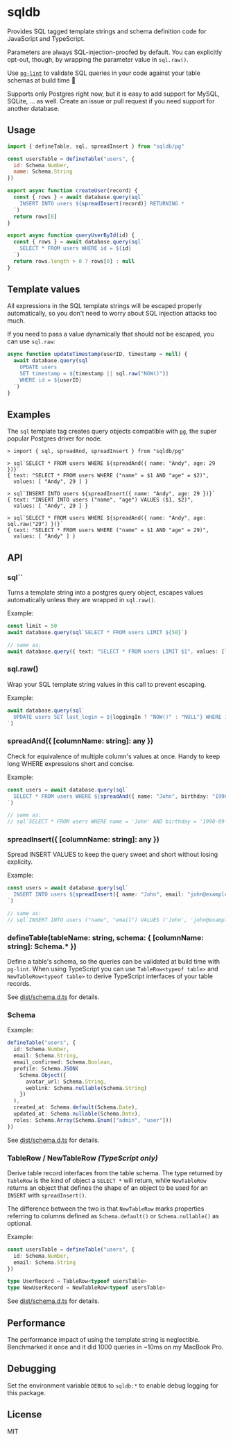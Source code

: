 # sqldb

Provides SQL tagged template strings and schema definition code for JavaScript and TypeScript.

Parameters are always SQL-injection-proofed by default. You can explicitly opt-out, though, by wrapping the parameter value in `sql.raw()`.

Use [`pg-lint`](https://github.com/andywer/pg-lint) to validate SQL queries in your code against your table schemas at build time 🚀

Supports only Postgres right now, but it is easy to add support for MySQL, SQLite, ... as well. Create an issue or pull request if you need support for another database.

## Usage

```js
import { defineTable, sql, spreadInsert } from "sqldb/pg"

const usersTable = defineTable("users", {
  id: Schema.Number,
  name: Schema.String
})

export async function createUser(record) {
  const { rows } = await database.query(sql`
    INSERT INTO users ${spreadInsert(record)} RETURNING *
  `)
  return rows[0]
}

export async function queryUserById(id) {
  const { rows } = await database.query(sql`
    SELECT * FROM users WHERE id = ${id}
  `)
  return rows.length > 0 ? rows[0] : null
}
```

## Template values

All expressions in the SQL template strings will be escaped properly automatically, so you don't need to worry about SQL injection attacks too much.

If you need to pass a value dynamically that should not be escaped, you can use `sql.raw`:

```js
async function updateTimestamp(userID, timestamp = null) {
  await database.query(sql`
    UPDATE users
    SET timestamp = ${timestamp || sql.raw("NOW()")}
    WHERE id = ${userID}
  `)
}
```

## Examples

The `sql` template tag creates query objects compatible with [`pg`](https://node-postgres.com), the super popular Postgres driver for node.

```
> import { sql, spreadAnd, spreadInsert } from "sqldb/pg"

> sql`SELECT * FROM users WHERE ${spreadAnd({ name: "Andy", age: 29 })}`
{ text: "SELECT * FROM users WHERE ("name" = $1 AND "age" = $2)",
  values: [ "Andy", 29 ] }

> sql`INSERT INTO users ${spreadInsert({ name: "Andy", age: 29 })}`
{ text: "INSERT INTO users ("name", "age") VALUES ($1, $2)",
  values: [ "Andy", 29 ] }

> sql`SELECT * FROM users WHERE ${spreadAnd({ name: "Andy", age: sql.raw("29") })}`
{ text: "SELECT * FROM users WHERE ("name" = $1 AND "age" = 29)",
  values: [ "Andy" ] }
```

## API

### sql\`\`

Turns a template string into a postgres query object, escapes values automatically unless they are wrapped in `sql.raw()`.

Example:

```ts
const limit = 50
await database.query(sql`SELECT * FROM users LIMIT ${50}`)

// same as:
await database.query({ text: "SELECT * FROM users LIMIT $1", values: [limit])
```

### sql.raw()

Wrap your SQL template string values in this call to prevent escaping.

Example:

```ts
await database.query(sql`
  UPDATE users SET last_login = ${loggingIn ? "NOW()" : "NULL"} WHERE id = ${userID}
`)
```

### spreadAnd({ [columnName: string]: any })

Check for equivalence of multiple column's values at once. Handy to keep long WHERE expressions short and concise.

Example:

```ts
const users = await database.query(sql`
  SELECT * FROM users WHERE ${spreadAnd({ name: "John", birthday: "1990-09-10" })}
`)

// same as:
// sql`SELECT * FROM users WHERE name = 'John' AND birthday = '1990-09-10'`
```

### spreadInsert({ [columnName: string]: any })

Spread INSERT VALUES to keep the query sweet and short without losing explicity.

Example:

```ts
const users = await database.query(sql`
  INSERT INTO users ${spreadInsert({ name: "John", email: "john@example.com" })}
`)

// same as:
// sql`INSERT INTO users ("name", "email") VALUES ('John', 'john@example.com')`
```

### defineTable(tableName: string, schema: { [columnName: string]: Schema.\* })

Define a table's schema, so the queries can be validated at build time with `pg-lint`. When using TypeScript you can use `TableRow<typeof table>` and `NewTableRow<typeof table>` to derive TypeScript interfaces of your table records.

See [dist/schema.d.ts](./dist/schema.d.ts) for details.

### Schema

Example:

```ts
defineTable("users", {
  id: Schema.Number,
  email: Schema.String,
  email_confirmed: Schema.Boolean,
  profile: Schema.JSON(
    Schema.Object({
      avatar_url: Schema.String,
      weblink: Schema.nullable(Schema.String)
    })
  ),
  created_at: Schema.default(Schema.Date),
  updated_at: Schema.nullable(Schema.Date),
  roles: Schema.Array(Schema.Enum(["admin", "user"]))
})
```

See [dist/schema.d.ts](./dist/schema.d.ts) for details.

### TableRow<type> / NewTableRow<type> _(TypeScript only)_

Derive table record interfaces from the table schema. The type returned by `TableRow` is the kind of object a `SELECT *` will return, while `NewTableRow` returns an object that defines the shape of an object to be used for an `INSERT` with `spreadInsert()`.

The difference between the two is that `NewTableRow` marks properties referring to columns defined as `Schema.default()` or `Schema.nullable()` as optional.

Example:

```ts
const usersTable = defineTable("users", {
  id: Schema.Number,
  email: Schema.String
})

type UserRecord = TableRow<typeof usersTable>
type NewUserRecord = NewTableRow<typeof usersTable>
```

See [dist/schema.d.ts](./dist/schema.d.ts) for details.

## Performance

The performance impact of using the template string is neglectible. Benchmarked it once and it did 1000 queries in ~10ms on my MacBook Pro.

## Debugging

Set the environment variable `DEBUG` to `sqldb:*` to enable debug logging for this package.

## License

MIT
